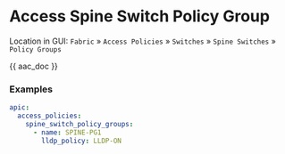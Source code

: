 # Access Spine Switch Policy Group

Location in GUI:
`Fabric` » `Access Policies` » `Switches` » `Spine Switches` » `Policy Groups`

{{ aac_doc }}

### Examples

```yaml
apic:
  access_policies:
    spine_switch_policy_groups:
      - name: SPINE-PG1
        lldp_policy: LLDP-ON
```
